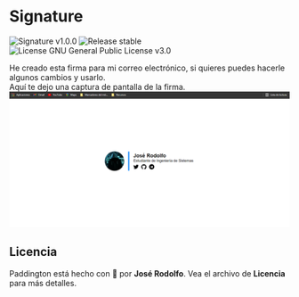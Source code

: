 # Signature
![Signature v1.0.0](https://img.shields.io/badge/Signature-v1.0.0-brightgreen)
![Release stable](https://img.shields.io/badge/Release-stable-brightgreen)
![License GNU General Public License v3.0](https://img.shields.io/badge/License-GNU%20General%20Public%20License%20v3.0-blue)

He creado esta firma para mi correo electrónico, si quieres puedes hacerle algunos cambios y usarlo.  
Aquí te dejo una captura de pantalla de la firma.  
![Signature](https://github.com/jric2002/Signature/blob/master/public/img/wallpapers/signature.png)

## Licencia
Paddington está hecho con 💚 por **José Rodolfo**. Vea el archivo de **Licencia** para más detalles.